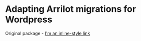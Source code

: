 # Adapting Arrilot migrations for Wordpress

Original package - [I'm an inline-style link](https://github.com/arrilot/bitrix-migrations)
